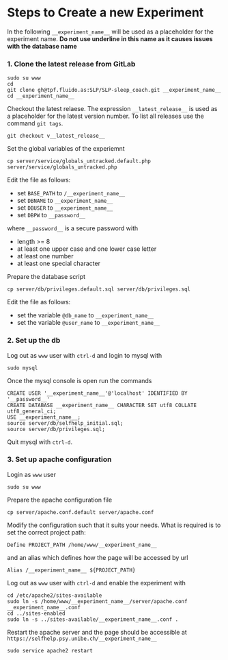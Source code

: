 # Steps to Create a new Experiment

In the following `__experiment_name__` will be used as a placeholder for the experiment name.
**Do not use underline in this name as it causes issues with the database name**

### 1. Clone the latest release from GitLab 

```
sudo su www
cd
git clone gh@tpf.fluido.as:SLP/SLP-sleep_coach.git __experiment_name__
cd __experiment_name__
```

Checkout the latest relaese.
The expression `__latest_release__` is used as a placeholder for the latest version number.
To list all releases use the command `git tags`.

```
git checkout v__latest_release__
```

Set the global variables of the experiemnt

```
cp server/service/globals_untracked.default.php server/service/globals_untracked.php
```

Edit the file as follows:

- set `BASE_PATH` to `/__experiment_name__`
- set `DBNAME` to `__experiment_name__`
- set `DBUSER` to `__experiment_name__`
- set `DBPW` to `__password__`

where `__password__` is a secure password with

- length >= 8
- at least one upper case and one lower case letter
- at least one number
- at least one special character

Prepare the database script

```
cp server/db/privileges.default.sql server/db/privileges.sql
```

Edit the file as follows:

- set the variable `@db_name` to `__experiment_name__`
- set the variable `@user_name` to `__experiment_name__`

### 2. Set up the db
Log out as `www` user with `ctrl-d` and login to mysql with

```
sudo mysql
```

Once the mysql console is open run the commands

```
CREATE USER '__experiment_name__'@'localhost' IDENTIFIED BY '__password__'
CREATE DATABASE __experiment_name__ CHARACTER SET utf8 COLLATE utf8_general_ci;
USE __experiment_name__;
source server/db/selfhelp_initial.sql;
source server/db/privileges.sql;
```

Quit mysql with `ctrl-d`.

### 3. Set up apache configuration
Login as `www` user

```
sudo su www
```

Prepare the apache configuration file

```
cp server/apache.conf.default server/apache.conf
```

Modify the configuration such that it suits your needs.
What is required is to set the correct project path:

```
Define PROJECT_PATH /home/www/__experiment_name__
```

and an alias which defines how the page will be accessed by url

```
Alias /__experiment_name__ ${PROJECT_PATH}
```

Log out as `www` user with `ctrl-d` and enable the experiment with

``` 
cd /etc/apache2/sites-available
sudo ln -s /home/www/__experiment_name__/server/apache.conf __experiment_name__.conf
cd ../sites-enabled
sudo ln -s ../sites-available/__experiment_name__.conf .
```

Restart the apache server and the page should be accessible at `https://selfhelp.psy.unibe.ch/__experiment_name__`

```
sudo service apache2 restart
```
